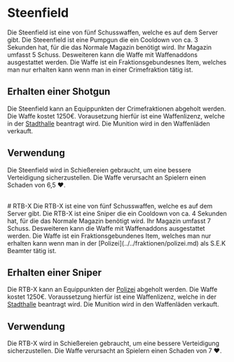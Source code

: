 # Steenfield
Die Steenfield ist eine von fünf Schusswaffen, welche es auf dem Server gibt. Die Steeenfield ist eine Pumpgun die ein Cooldown von ca. 3 Sekunden hat, für die das Normale Magazin benötigt wird. Ihr Magazin umfasst 5 Schuss. Desweiteren kann die Waffe mit Waffenaddons ausgestattet werden. Die Waffe ist ein Fraktionsgebundesnes Item, welches man nur erhalten kann wenn man in einer Crimefraktion tätig ist.

## Erhalten einer Shotgun
Die Steenfield kann an Equippunkten der Crimefraktionen abgeholt werden. Die Waffe kostet 1250€. Vorausetzung hierfür ist eine Waffenlizenz, welche in der [Stadthalle](../../pages/gebäude/stadthalle.md) beantragt wird. Die Munition wird in den Waffenläden verkauft.

## Verwendung
Die Steenfield wird in Schießereien gebraucht, um eine bessere Verteidigung sicherzustellen. Die Waffe verursacht an Spielern einen Schaden von 6,5 ❤️.

<br>
# RTB-X
Die RTB-X ist eine von fünf Schusswaffen, welche es auf dem Server gibt.
Die RTB-X ist eine Sniper die ein Cooldown von ca. 4 Sekunden hat, für die das Normale Magazin benötigt wird. Ihr Magazin umfasst 7 Schuss. Desweiteren kann die Waffe mit Waffenaddons ausgestattet werden. Die Waffe ist ein Fraktionsgebundenes Item, welches man nur erhalten kann wenn man in der [Polizei](../../fraktionen/polizei.md) als S.E.K Beamter tätig ist.

## Erhalten einer Sniper
Die RTB-X kann an Equippunkten der [Polizei](../../fraktionen/polizei.md) abgeholt werden. Die Waffe kostet 1250€. Voraussetzung hierfür ist eine Waffenlizenz, welche in der [Stadthalle](../../pages/gebäude/stadthalle.md) beantragt wird.
Die Munition wird in den Waffenläden verkauft.

## Verwendung
Die RTB-X wird in Schießereien gebraucht, um eine bessere Verteidigung sicherzustellen. Die Waffe verursacht an Spielern einen Schaden von 7 ❤️.
